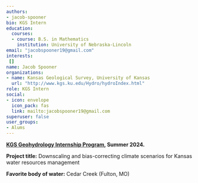 ```yaml
---
authors:
- jacob-spooner
bio: KGS Intern
education:
  courses:
  - course: B.S. in Mathematics
    institution: University of Nebraska-Lincoln
email: "jacobspooner19@gmail.com"
interests:
 []
name: Jacob Spooner
organizations:
- name: Kansas Geological Survey, University of Kansas
  url: "http://www.kgs.ku.edu/Hydro/hydroIndex.html"
role: KGS Intern
social:
- icon: envelope
  icon_pack: fas
  link: mailto:jacobspooner19@gmail.com
superuser: false
user_groups:
- Alums
---
```

**[KGS Geohydrology Internship Program](http://www.kgs.ku.edu/Hydro/gipIndex.html), Summer 2024.**

**Project title:** Downscaling and bias-correcting climate scenarios for Kansas water resources management

**Favorite body of water:** Cedar Creek (Fulton, MO)